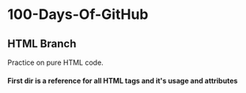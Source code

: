 # 100-Days-Of-GitHub

## HTML Branch

Practice on pure HTML code. 

#### First dir is a reference for all HTML tags and it's usage and attributes